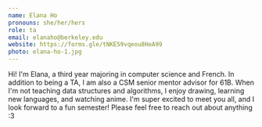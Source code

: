 ```yaml
---
name: Elana Ho
pronouns: she/her/hers
role: ta
email: elanaho@berkeley.edu
website: https://forms.gle/tNKE59vqeou8HeA99
photo: elana-ho-1.jpg
---
```


Hi! I'm Elana, a third year majoring in computer science and French. In addition to being a TA, I am also a CSM senior mentor advisor for 61B. When I'm not teaching data structures and algorithms, I enjoy drawing, learning new languages, and watching anime. I'm super excited to meet you all, and I look forward to a fun semester! Please feel free to reach out about anything :3